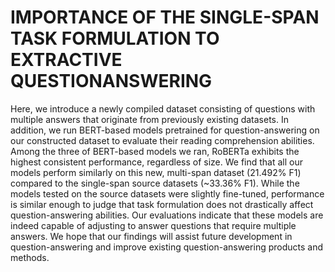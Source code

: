 # IMPORTANCE OF THE SINGLE-SPAN TASK FORMULATION TO EXTRACTIVE QUESTIONANSWERING

Here, we introduce a newly compiled dataset consisting of questions with multiple
answers that originate from previously existing datasets. In addition, we run BERT-based models pretrained
for question-answering on our constructed dataset to evaluate their reading comprehension
abilities. Among the three of BERT-based models we ran, RoBERTa exhibits the highest consistent
performance, regardless of size. We find that all our models perform similarly on this new, multi-span
dataset (21.492% F1) compared to the single-span source datasets (~33.36% F1). While the models tested
on the source datasets were slightly fine-tuned, performance is similar enough to judge that task
formulation does not drastically affect question-answering abilities. Our evaluations indicate that these
models are indeed capable of adjusting to answer questions that require multiple answers. We hope that
our findings will assist future development in question-answering and improve existing question-answering
products and methods.
